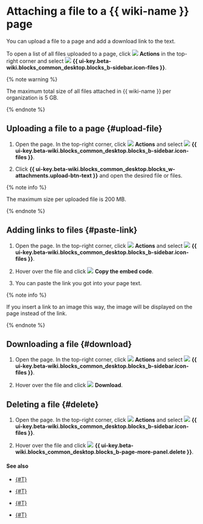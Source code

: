 # Attaching a file to a {{ wiki-name }} page

You can upload a file to a page and add a download link to the text.

To open a list of all files uploaded to a page, click ![](../_assets/wiki/svg/actions-icon.svg) **Actions** in the top-right corner and select ![](../_assets/wiki/svg/attachments.svg) **{{ ui-key.beta-wiki.blocks_common_desktop.blocks_b-sidebar.icon-files }}**.


{% note warning %}

The maximum total size of all files attached in {{ wiki-name }} per organization is 5 GB.

{% endnote %}


## Uploading a file to a page {#upload-file}

1. Open the page. In the top-right corner, click ![](../_assets/wiki/svg/actions-icon.svg) **Actions** and select ![](../_assets/wiki/svg/attachments.svg) **{{ ui-key.beta-wiki.blocks_common_desktop.blocks_b-sidebar.icon-files }}**.

1. Click **{{ ui-key.beta-wiki.blocks_common_desktop.blocks_w-attachments.upload-btn-text }}** and open the desired file or files.

{% note info %}

The maximum size per uploaded file is 200 MB.

{% endnote %}

## Adding links to files {#paste-link}

1. Open the page. In the top-right corner, click ![](../_assets/wiki/svg/actions-icon.svg) **Actions** and select ![](../_assets/wiki/svg/attachments.svg) **{{ ui-key.beta-wiki.blocks_common_desktop.blocks_b-sidebar.icon-files }}**.

1. Hover over the file and click ![](../_assets/wiki/svg/copy-link.svg) **Copy the embed code**.

1. You can paste the link you got into your page text.

{% note info %}

If you insert a link to an image this way, the image will be displayed on the page instead of the link.

{% endnote %}

## Downloading a file {#download}

1. Open the page. In the top-right corner, click ![](../_assets/wiki/svg/actions-icon.svg) **Actions** and select ![](../_assets/wiki/svg/attachments.svg) **{{ ui-key.beta-wiki.blocks_common_desktop.blocks_b-sidebar.icon-files }}**.

1. Hover over the file and click ![](../_assets/wiki/svg/download.svg) **Download**.

## Deleting a file {#delete}

1. Open the page. In the top-right corner, click ![](../_assets/wiki/svg/actions-icon.svg) **Actions** and select ![](../_assets/wiki/svg/attachments.svg) **{{ ui-key.beta-wiki.blocks_common_desktop.blocks_b-sidebar.icon-files }}**.

1. Hover over the file and click ![](../_assets/wiki/svg/delete.svg) **{{ ui-key.beta-wiki.blocks_common_desktop.blocks_b-page-more-panel.delete }}**.

#### See also

- [{#T}](wysiwyg/embed-content.md)

- [{#T}](wysiwyg/tables-format.md)

- [{#T}](actions/iframe.md)

- [{#T}](actions/iframe.md#add-video-audio)

